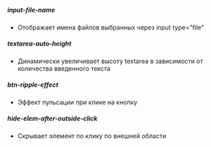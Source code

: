 ##### input-file-name

-   Отображает имена файлов выбранных через input type="file"

##### textarea-auto-height

-   Динамически увеличивает высоту textarea в зависимости от количества введенного текста

##### btn-ripple-effect

-   Эффект пульсации при клике на кнопку

##### hide-elem-after-outside-click

-   Скрывает элемент по клику по внешней области
